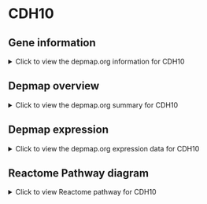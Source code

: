 <h1>CDH10</h1>

<h2>Gene information</h2>
<details>
  <summary>Click to view the depmap.org information for CDH10</summary>
  <iframe src="https://depmap.org/portal/gene/CDH10?tab=about" style="border:none;width:100%;height:800px"></iframe>
</details>

<h2>Depmap overview</h2>
<details>
  <summary>Click to view the depmap.org summary for CDH10</summary>
  <iframe src="https://depmap.org/portal/gene/CDH10?tab=overview" style="border:none;width:100%;height:800px"></iframe>
</details>

<h2>Depmap expression</h2>
<details>
  <summary>Click to view the depmap.org expression data for CDH10</summary>
  <iframe src="https://depmap.org/portal/gene/CDH10?tab=characterization" style="border:none;width:100%;height:800px"></iframe>
</details>



<h2>Reactome Pathway diagram</h2>
<details>
  <summary>Click to view Reactome pathway for CDH10</summary>
  <p>Adherens junctions interactions</p>
  <iframe src="https://reactome.org/PathwayBrowser/#/R-HSA-418990" style="border:none;width:100%;height:800px"></iframe>
</details>



